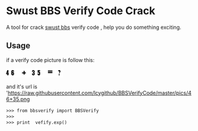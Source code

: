 Swust BBS Verify Code Crack
====================================
A tool for crack [swust bbs](http://bbs.swust.edu.cn/) verify code , help you do something exciting.

Usage
----------------------------------
if a verify code picture is follow this:

![vefify code](https://raw.githubusercontent.com/lcygithub/BBSVerifyCode/master/pics/46+35.png "vefify code")

and it's url is 'https://raw.githubusercontent.com/lcygithub/BBSVerifyCode/master/pics/46+35.png

    >>> from bbsverify import BBSVerify
    >>>
    >>> print  vefify.exp()
    

